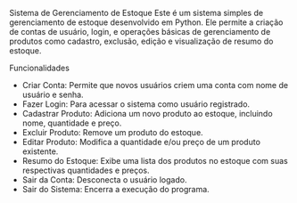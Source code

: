 Sistema de Gerenciamento de Estoque
Este é um sistema simples de gerenciamento de estoque desenvolvido em Python. Ele permite a criação de contas de usuário, login, e operações básicas de gerenciamento de produtos como cadastro, exclusão, edição e visualização de resumo do estoque.

Funcionalidades
- Criar Conta: Permite que novos usuários criem uma conta com nome de usuário e senha.
- Fazer Login: Para acessar o sistema como usuário registrado.
- Cadastrar Produto: Adiciona um novo produto ao estoque, incluindo nome, quantidade e preço.
- Excluir Produto: Remove um produto do estoque.
- Editar Produto: Modifica a quantidade e/ou preço de um produto existente.
- Resumo do Estoque: Exibe uma lista dos produtos no estoque com suas respectivas quantidades e preços.
- Sair da Conta: Desconecta o usuário logado.
- Sair do Sistema: Encerra a execução do programa.
